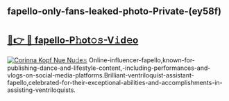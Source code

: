 ## fapello-only-fans​-leaked-photo​-Private-(ey58f)


# <h2><a href="https://mediaupload.pro?title=fapello&ref=git">🔗👉 🔴 fapello-P𝚑ot𝚘𝚜-V𝚒d𝚎o</a></h2>

[![Corinna Kopf Nue Nu𝚍e𝚜](https://i.imgur.com/0qMVB7G.gif)](https://mediaupload.pro?title=fapello&ref=git)
Online-influencer-fapello,known-for-publishing-dance-and-lifestyle-content,-including-performances-and-vlogs-on-social-media-platforms.Brilliant-ventriloquist-assistant-fapello,celebrated-for-their-exceptional-abilities-and-accomplishments-in-assisting-ventriloquists.  